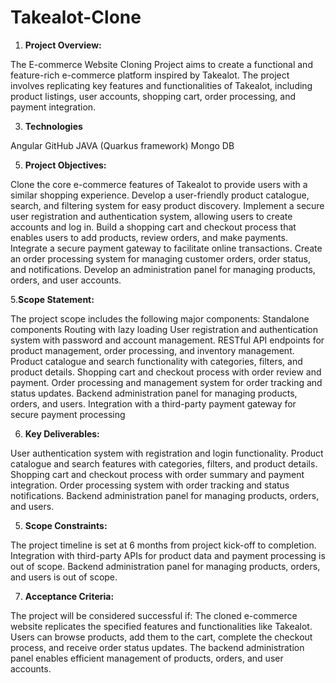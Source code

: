 # Takealot-Clone

1. **Project Overview:**
   
The E-commerce Website Cloning Project aims to create a functional and feature-rich e-commerce platform inspired by Takealot. The project involves replicating key features and functionalities of Takealot, including product listings, user accounts, shopping cart, order processing, and payment integration.

3. **Technologies**
   
Angular
GitHub
JAVA (Quarkus framework)
Mongo DB

5. **Project Objectives:**
   
Clone the core e-commerce features of Takealot to provide users with a similar shopping experience.
Develop a user-friendly product catalogue, search, and filtering system for easy product discovery.
Implement a secure user registration and authentication system, allowing users to create accounts and log in.
Build a shopping cart and checkout process that enables users to add products, review orders, and make payments.
Integrate a secure payment gateway to facilitate online transactions.
Create an order processing system for managing customer orders, order status, and notifications.
Develop an administration panel for managing products, orders, and user accounts.

5.**Scope Statement:**
   
The project scope includes the following major components:
Standalone components
Routing with lazy loading 
User registration and authentication system with password and account management.
RESTful API endpoints for product management, order processing, and inventory management.
Product catalogue and search functionality with categories, filters, and product details.
Shopping cart and checkout process with order review and payment.
Order processing and management system for order tracking and status updates.
Backend administration panel for managing products, orders, and users.
Integration with a third-party payment gateway for secure payment processing

6. **Key Deliverables:**

User authentication system with registration and login functionality.
Product catalogue and search features with categories, filters, and product details.
Shopping cart and checkout process with order summary and payment integration.
Order processing system with order tracking and status notifications.
Backend administration panel for managing products, orders, and users.

5. **Scope Constraints:**
   
The project timeline is set at 6 months from project kick-off to completion.
Integration with third-party APIs for product data and payment processing is out of scope.
Backend administration panel for managing products, orders, and users is out of scope.

7. **Acceptance Criteria:**
   
The project will be considered successful if:
The cloned e-commerce website replicates the specified features and functionalities like Takealot.
Users can browse products, add them to the cart, complete the checkout process, and receive order status updates.
The backend administration panel enables efficient management of products, orders, and user accounts.



